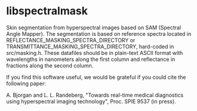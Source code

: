 libspectralmask
===============

Skin segmentation from hyperspectral images based on SAM (Spectral Angle
Mapper).  The segmentation is based on reference spectra located in
REFLECTANCE_MASKING_SPECTRA_DIRECTORY or
TRANSMITTANCE_MASKING_SPECTRA_DIRECTORY, hard-coded in src/masking.h. These datafiles
should be in plain-text ASCII format with wavelengths in nanometers along the
first column and reflectance in fractions along the second column. 

If you find this software useful, we would be grateful if you could cite the following paper: 

A. Bjorgan and L. L. Randeberg, "Towards real-time medical diagnostics using hyperspectral imaging technology", Proc. SPIE 9537 (in press). 
